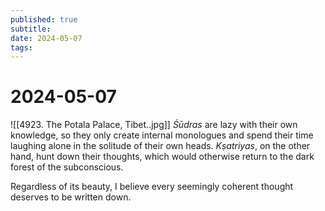 ```yaml
---
published: true
subtitle: 
date: 2024-05-07
tags: 
---
```


# 2024-05-07
![[4923. The Potala Palace, Tibet..jpg]]
*Śūdras* are lazy with their own knowledge, so they only create internal monologues and spend their time laughing alone in the solitude of their own heads. *Kṣatriyas*, on the other hand, hunt down their thoughts, which would otherwise return to the dark forest of the subconscious.

Regardless of its beauty, I believe every seemingly coherent thought deserves to be written down.